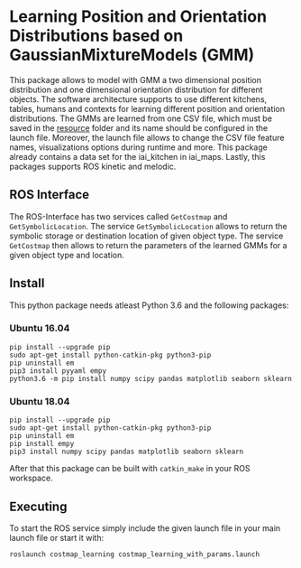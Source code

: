 # Learning Position and Orientation Distributions based on GaussianMixtureModels (GMM)

This package allows to model with GMM a two dimensional position distribution and one dimensional orientation distribution
for different objects. The software architecture supports to use different kitchens, tables, humans and contexts
for learning different position and orientation distributions. The GMMs are learned from one CSV file, 
which must be saved in the [resource](../master/resource) folder and its name should be configured in the launch file. 
Moreover, the launch file allows to change the CSV file feature names, visualizations options during runtime and more.
This package already contains a data set for the iai_kitchen in iai_maps. Lastly, this packages supports ROS kinetic
and melodic.

## ROS Interface

The ROS-Interface has two services called `GetCostmap` and `GetSymbolicLocation`. The service `GetSymbolicLocation`
allows to return the symbolic storage or destination location of given object type. The service `GetCostmap` then
allows to return the parameters of the learned GMMs for a given object type and location. 

## Install

This python package needs atleast Python 3.6 and the following packages:

### Ubuntu 16.04

```
pip install --upgrade pip
sudo apt-get install python-catkin-pkg python3-pip
pip uninstall em
pip3 install pyyaml empy
python3.6 -m pip install numpy scipy pandas matplotlib seaborn sklearn 
```

### Ubuntu 18.04

```
pip install --upgrade pip
sudo apt-get install python-catkin-pkg python3-pip
pip uninstall em
pip install empy
pip3 install numpy scipy pandas matplotlib seaborn sklearn
```

After that this package can be built with `catkin_make` in your ROS workspace.

## Executing

To start the ROS service simply include the given launch file in your main launch file or start it with: 

```
roslaunch costmap_learning costmap_learning_with_params.launch 
```

